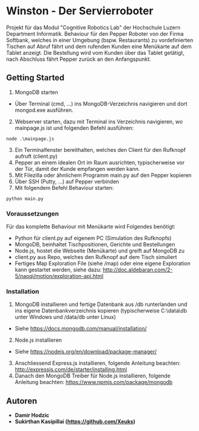 # Winston - Der Servierroboter
Projekt für das Modul "Cognitive Robotics Lab" der Hochschule Luzern Department Informatik.
Behaviour für den Pepper Roboter von der Firma Softbank, welches in einer Umgebung (bspw. Restaurants) zu vordefinierten Tischen auf Abruf fährt und dem rufenden Kunden eine Menükarte auf dem Tablet anzeigt.
Die Bestellung wird vom Kunden über das Tablet getätigt, nach Abschluss fährt Pepper zurück an den Anfangspunkt.

## Getting Started

1. MongoDB starten
* Über Terminal (cmd, ...) ins MongoDB-Verzeichnis navigieren und dort mongod.exe ausführen.
2. Webserver starten, dazu mit Terminal ins Verzeichnis navigieren, wo mainpage.js ist und folgenden Befehl ausführen:
```
node .\mainpage.js
```
3. Ein Terminalfenster bereithalten, welches den Client für den Rufknopf aufruft (client.py)
4. Pepper an einem idealen Ort im Raum ausrichten, typischerweise vor der Tür, damit der Kunde empfangen werden kann.
5. Mit Filezilla oder ähnlichem Programm main.py auf den Pepper kopieren
6. Über SSH (Putty, ...) auf Pepper verbinden
7. Mit folgendem Befehl Behaviour starten:
```
python main.py
```

### Voraussetzungen

Für das komplette Behaviour mit Menükarte wird Folgendes benötigt:
* Python für client.py auf eigenem PC (Simulation des Rufknopfs)
* MongoDB, beinhaltet Tischpositionen, Gerichte und Bestellungen
* Node.js, hostet die Webseite (Menükarte) und greift auf MongoDB zu
* client.py aus Repo, welches den Rufknopf auf dem Tisch simuliert
* Fertiges Map Exploration File (siehe /map) oder eine eigene Exploration kann gestartet werden, siehe dazu: http://doc.aldebaran.com/2-5/naoqi/motion/exploration-api.html


### Installation
1. MongoDB installieren und fertige Datenbank aus /db runterlanden und ins eigene Datenbankverzeichnis kopieren (typischerweise C:\data\db unter Windows und /data/db unter Linux)
* Siehe https://docs.mongodb.com/manual/installation/
2. Node.js installieren
* Siehe https://nodejs.org/en/download/package-manager/
3. Anschliessend Express.js installieren, folgende Anleitung beachten: http://expressjs.com/de/starter/installing.html
4. Danach den MongoDB Treiber für Node.js installieren, folgende Anleitung beachten: https://www.npmjs.com/package/mongodb

## Autoren

* **Damir Hodzic**
* **Sukirthan Kasipillai (https://github.com/Xeuks)**
